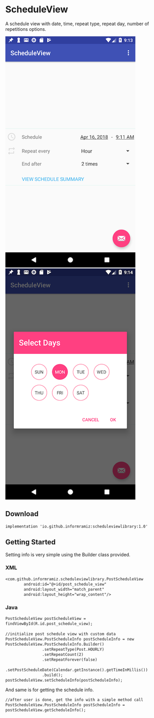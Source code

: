 # ScheduleView
A schedule view with date, time, repeat type, repeat day, number of repetitions options. 

![normal-screenshot](demo/screenshot-normal.png)![normal-screenshot](demo/screenshot-day-selection.png)

## Download 

```
implementation 'io.github.informramiz:scheduleviewlibrary:1.0'
```

## Getting Started

Setting info is very simple using the Builder class provided.

### XML

```
<com.github.informramiz.scheduleviewlibrary.PostScheduleView
        android:id="@+id/post_schedule_view"
        android:layout_width="match_parent"
        android:layout_height="wrap_content"/>
```

### Java

```
PostScheduleView postScheduleView = findViewById(R.id.post_schedule_view);

//initialize post schedule view with custom data
PostScheduleView.PostScheduleInfo postScheduleInfo = new PostScheduleView.PostScheduleInfo.Builder()
                .setRepeatType(Post.HOURLY)
                .setRepeatCount(2)
                .setRepeatForever(false)
                .setPostScheduleDate(Calendar.getInstance().getTimeInMillis())
                .build();
postScheduleView.setScheduleInfo(postScheduleInfo);
```

And same is for getting the schedule info.

```
//after user is done, get the info with a simple method call
PostScheduleView.PostScheduleInfo postScheduleInfo = postScheduleView.getScheduleInfo();
```